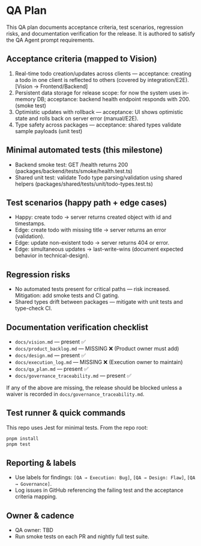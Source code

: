 # QA Plan

This QA plan documents acceptance criteria, test scenarios, regression risks, and documentation verification for the release. It is authored to satisfy the QA Agent prompt requirements.

## Acceptance criteria (mapped to Vision)

1. Real-time todo creation/updates across clients — acceptance: creating a todo in one client is reflected to others (covered by integration/E2E). [Vision → Frontend/Backend]
2. Persistent data storage for release scope: for now the system uses in-memory DB; acceptance: backend health endpoint responds with 200. (smoke test)
3. Optimistic updates with rollback — acceptance: UI shows optimistic state and rolls back on server error (manual/E2E).
4. Type safety across packages — acceptance: shared types validate sample payloads (unit test)

## Minimal automated tests (this milestone)

- Backend smoke test: GET /health returns 200 (packages/backend/tests/smoke/health.test.ts)
- Shared unit test: validate Todo type parsing/validation using shared helpers (packages/shared/tests/unit/todo-types.test.ts)

## Test scenarios (happy path + edge cases)

- Happy: create todo → server returns created object with id and timestamps.
- Edge: create todo with missing title → server returns an error (validation).
- Edge: update non-existent todo → server returns 404 or error.
- Edge: simultaneous updates → last-write-wins (document expected behavior in technical-design).

## Regression risks

- No automated tests present for critical paths — risk increased. Mitigation: add smoke tests and CI gating.
- Shared types drift between packages — mitigate with unit tests and type-check CI.

## Documentation verification checklist

- `docs/vision.md` — present ✅
- `docs/product_backlog.md` — MISSING ❌ (Product owner must add)
- `docs/design.md` — present ✅
- `docs/execution_log.md` — MISSING ❌ (Execution owner to maintain)
- `docs/qa_plan.md` — present ✅
- `docs/governance_traceability.md` — present ✅

If any of the above are missing, the release should be blocked unless a waiver is recorded in `docs/governance_traceability.md`.

## Test runner & quick commands

This repo uses Jest for minimal tests. From the repo root:

```bash
pnpm install
pnpm test
```

## Reporting & labels

- Use labels for findings: `[QA → Execution: Bug]`, `[QA → Design: Flaw]`, `[QA → Governance]`.
- Log issues in GitHub referencing the failing test and the acceptance criteria mapping.

## Owner & cadence

- QA owner: TBD
- Run smoke tests on each PR and nightly full test suite.
